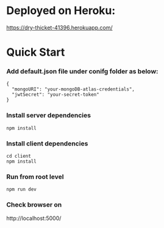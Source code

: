 # Deployed on Heroku:

https://dry-thicket-41396.herokuapp.com/

# Quick Start

### Add default.json file under conifg folder as below:

```
{
  "mongoURI": "your-mongoDB-atlas-credentials",
  "jwtSecret": "your-secret-token"
}
```

### Install server dependencies

```
npm install
```

### Install client dependencies

```
cd client
npm install
```

### Run from root level

```
npm run dev
```

### Check browser on

http://localhost:5000/
